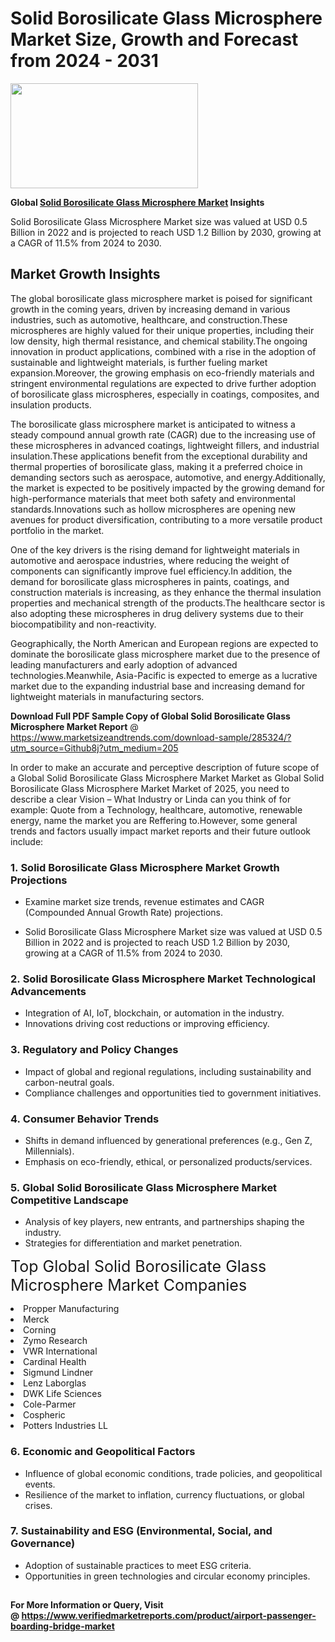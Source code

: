 <H1>Solid Borosilicate Glass Microsphere Market Size, Growth and Forecast from 2024 - 2031</H1><img class="aligncenter size-medium wp-image-584254" src="https://thirdeyenews.in/wp-content/uploads/2024/09/Global-Market-Research-300x168.jpeg" alt="" width="300" height="168" /><p><strong>Global&nbsp;<a href="https://www.marketsizeandtrends.com/download-sample/285324/?utm_source=Github8j?utm_medium=205">Solid Borosilicate Glass Microsphere Market</a> Insights</strong></p><p>Solid Borosilicate Glass Microsphere Market size was valued at USD 0.5 Billion in 2022 and is projected to reach USD 1.2 Billion by 2030, growing at a CAGR of 11.5% from 2024 to 2030.</p><p><h2>Market Growth Insights</h2> <p>The global borosilicate glass microsphere market is poised for significant growth in the coming years, driven by increasing demand in various industries, such as automotive, healthcare, and construction.These microspheres are highly valued for their unique properties, including their low density, high thermal resistance, and chemical stability.The ongoing innovation in product applications, combined with a rise in the adoption of sustainable and lightweight materials, is further fueling market expansion.Moreover, the growing emphasis on eco-friendly materials and stringent environmental regulations are expected to drive further adoption of borosilicate glass microspheres, especially in coatings, composites, and insulation products.</p> <p>The borosilicate glass microsphere market is anticipated to witness a steady compound annual growth rate (CAGR) due to the increasing use of these microspheres in advanced coatings, lightweight fillers, and industrial insulation.These applications benefit from the exceptional durability and thermal properties of borosilicate glass, making it a preferred choice in demanding sectors such as aerospace, automotive, and energy.Additionally, the market is expected to be positively impacted by the growing demand for high-performance materials that meet both safety and environmental standards.Innovations such as hollow microspheres are opening new avenues for product diversification, contributing to a more versatile product portfolio in the market.</p> <p>One of the key drivers is the rising demand for lightweight materials in automotive and aerospace industries, where reducing the weight of components can significantly improve fuel efficiency.In addition, the demand for borosilicate glass microspheres in paints, coatings, and construction materials is increasing, as they enhance the thermal insulation properties and mechanical strength of the products.The healthcare sector is also adopting these microspheres in drug delivery systems due to their biocompatibility and non-reactivity.</p> <p>Geographically, the North American and European regions are expected to dominate the borosilicate glass microsphere market due to the presence of leading manufacturers and early adoption of advanced technologies.Meanwhile, Asia-Pacific is expected to emerge as a lucrative market due to the expanding industrial base and increasing demand for lightweight materials in manufacturing sectors.</p> <p><span class=""><strong>Download Full PDF Sample Copy of Global Solid Borosilicate Glass Microsphere Market Report</strong> @ <a href="https://www.marketsizeandtrends.com/download-sample/285324/?utm_source=Github8j?utm_medium=205" target="_blank">https://www.marketsizeandtrends.com/download-sample/285324/?utm_source=Github8j?utm_medium=205</a></span></p><p>In order to make an accurate and perceptive description of future scope of a Global&nbsp;Solid Borosilicate Glass Microsphere Market Market as Global&nbsp;Solid Borosilicate Glass Microsphere Market Market of 2025, you need to describe a clear Vision &ndash; What Industry or Linda can you think of for example: Quote from a Technology, healthcare, automotive, renewable energy, name the market you are Reffering to.However, some general trends and factors usually impact market reports and their future outlook include:</p><h3>1.&nbsp;<strong>Solid Borosilicate Glass Microsphere Market Growth Projections</strong></h3><ul><li>Examine market size trends, revenue estimates and CAGR (Compounded Annual Growth Rate) projections.</li><li><p>Solid Borosilicate Glass Microsphere Market size was valued at USD 0.5 Billion in 2022 and is projected to reach USD 1.2 Billion by 2030, growing at a CAGR of 11.5% from 2024 to 2030.</p></li></ul><h3>2.&nbsp;<strong>Solid Borosilicate Glass Microsphere Market Technological Advancements</strong></h3><ul><li>Integration of AI, IoT, blockchain, or automation in the industry.</li><li>Innovations driving cost reductions or improving efficiency.</li></ul><h3>3.&nbsp;<strong>Regulatory and Policy Changes</strong></h3><ul><li>Impact of global and regional regulations, including sustainability and carbon-neutral goals.</li><li>Compliance challenges and opportunities tied to government initiatives.</li></ul><h3>4.&nbsp;<strong>Consumer Behavior Trends</strong></h3><ul><li>Shifts in demand influenced by generational preferences (e.g., Gen Z, Millennials).</li><li>Emphasis on eco-friendly, ethical, or personalized products/services.</li></ul><h3>5.&nbsp;<strong>Global Solid Borosilicate Glass Microsphere Market Competitive Landscape</strong></h3><ul><li>Analysis of key players, new entrants, and partnerships shaping the industry.</li><li>Strategies for differentiation and market penetration.</li></ul><p data-pm-slice="1 1 []"><span style="color: inherit; font-family: inherit; font-size: 25px;">Top Global Solid Borosilicate Glass Microsphere Market Companies</span></p><div class="" data-test-id=""><p><li>Propper Manufacturing</li><li> Merck</li><li> Corning</li><li> Zymo Research</li><li> VWR International</li><li> Cardinal Health</li><li> Sigmund Lindner</li><li> Lenz Laborglas</li><li> DWK Life Sciences</li><li> Cole-Parmer</li><li> Cospheric</li><li> Potters Industries LL</li></p></div><h3>6.&nbsp;<strong>Economic and Geopolitical Factors</strong></h3><ul><li>Influence of global economic conditions, trade policies, and geopolitical events.</li><li>Resilience of the market to inflation, currency fluctuations, or global crises.</li></ul><h3>7.&nbsp;<strong>Sustainability and ESG (Environmental, Social, and Governance)</strong></h3><ul><li>Adoption of sustainable practices to meet ESG criteria.</li><li>Opportunities in green technologies and circular economy principles.</li></ul><h2><strong style="font-size: 14px;">For More Information or Query, Visit @&nbsp;</strong><a style="background-color: #ffffff; font-size: 14px;" href="https://www.marketsizeandtrends.com/report/solid-borosilicate-glass-microsphere-market/" target="_blank">https://www.verifiedmarketreports.com/product/airport-passenger-boarding-bridge-market</a></h2>